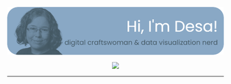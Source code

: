 <a href="https://desamaia.github.io/DesaPortfolio/">
<div align="center"> <img src="https://github.com/DesaMaia/DesaMaia/blob/f37bf802b0355cd9bc5cab1e3c9f046823123a40/header-with-photo.png"> </div>
</a>
<p align="center">
  <a href="https://desamaia.github.io/DesaPortfolio/">
    <img src="https://readme-typing-svg.demolab.com/?font=Poppins&size=26&pause=1000&color=435762&center=true&vCenter=true&width=900&height=30&lines=data+visualization+consultant+based+in+Germany;clear+communication+of+data+insights;or+a+more+artistic+approach;stand-out+visuals+for+research+groups+and+data+driven+organisations">
  </a>
</p>

---

